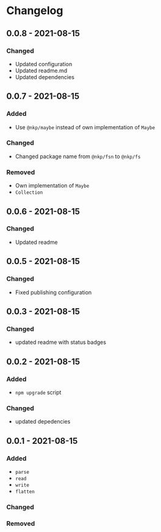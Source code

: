 # Changelog

## 0.0.8 - 2021-08-15

### Changed

- Updated configuration
- Updated readme.md
- Updated dependencies

## 0.0.7 - 2021-08-15

### Added

- Use `@nkp/maybe` instead of own implementation of `Maybe`

### Changed

- Changed package name from `@nkp/fsn` to `@nkp/fs`

### Removed

- Own implementation of `Maybe`
- `Collection`

## 0.0.6 - 2021-08-15

### Changed

- Updated readme

## 0.0.5 - 2021-08-15

### Changed

- Fixed publishing configuration

## 0.0.3 - 2021-08-15

### Changed

- updated readme with status badges

## 0.0.2 - 2021-08-15

### Added

- `npm upgrade` script

### Changed

- updated depedencies

## 0.0.1 - 2021-08-15

### Added

- `parse`
- `read`
- `write`
- `flatten`

### Changed

### Removed
